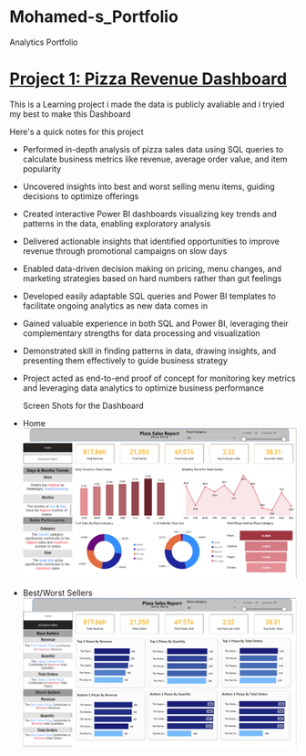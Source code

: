 # Mohamed-s_Portfolio
Analytics Portfolio

# [Project 1: Pizza Revenue Dashboard](https://github.com/Mohammedelmargane/Pizza_RevenueProject)

This is a Learning project i made the data is publicly avaliable and i tryied my best to make this Dashboard 

Here's a quick notes for this project

* Performed in-depth analysis of pizza sales data using SQL queries to calculate business metrics like revenue, average order value, and item popularity
* Uncovered insights into best and worst selling menu items, guiding decisions to optimize offerings
* Created interactive Power BI dashboards visualizing key trends and patterns in the data, enabling exploratory analysis
* Delivered actionable insights that identified opportunities to improve revenue through promotional campaigns on slow days
* Enabled data-driven decision making on pricing, menu changes, and marketing strategies based on hard numbers rather than gut feelings
* Developed easily adaptable SQL queries and Power BI templates to facilitate ongoing analytics as new data comes in
* Gained valuable experience in both SQL and Power BI, leveraging their complementary strengths for data processing and visualization
* Demonstrated skill in finding patterns in data, drawing insights, and presenting them effectively to guide business strategy
* Project acted as end-to-end proof of concept for monitoring key metrics and leveraging data analytics to optimize business performance

  Screen Shots for the Dashboard
* Home
  ![alt text](https://github.com/Mohammedelmargane/Pizza_RevenueProject/blob/785f840eee1f34d78cbd6a44e885efc8a6dc696b/Images/Screenshot%202023-09-30%20195100.png)
* Best/Worst Sellers
  ![alt text](https://github.com/Mohammedelmargane/Pizza_RevenueProject/blob/785f840eee1f34d78cbd6a44e885efc8a6dc696b/Images/Screenshot%202023-09-30%20195633.png)
